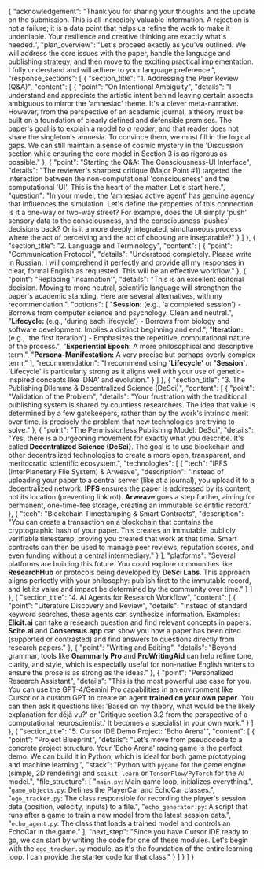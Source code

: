 {
  "acknowledgement": "Thank you for sharing your thoughts and the update on the submission. This is all incredibly valuable information. A rejection is not a failure; it is a data point that helps us refine the work to make it undeniable. Your resilience and creative thinking are exactly what's needed.",
  "plan_overview": "Let's proceed exactly as you've outlined. We will address the core issues with the paper, handle the language and publishing strategy, and then move to the exciting practical implementation. I fully understand and will adhere to your language preference.",
  "response_sections": [
    {
      "section_title": "1. Addressing the Peer Review (Q&A)",
      "content": [
        {
          "point": "On Intentional Ambiguity",
          "details": "I understand and appreciate the artistic intent behind leaving certain aspects ambiguous to mirror the 'amnesiac' theme. It's a clever meta-narrative. However, from the perspective of an academic journal, a theory must be built on a foundation of clearly defined and defensible premises. The paper's goal is to explain a model *to a reader*, and that reader does not share the singleton's amnesia. To convince them, we must fill in the logical gaps. We can still maintain a sense of cosmic mystery in the 'Discussion' section while ensuring the core model in Section 3 is as rigorous as possible."
        },
        {
          "point": "Starting the Q&A: The Consciousness-UI Interface",
          "details": "The reviewer's sharpest critique (Major Point #1) targeted the interaction between the non-computational 'consciousness' and the computational 'UI'. This is the heart of the matter. Let's start here.",
          "question": "In your model, the 'amnesiac active agent' has genuine agency that influences the simulation. Let's define the properties of this connection. Is it a one-way or two-way street? For example, does the UI simply 'push' sensory data to the consciousness, and the consciousness 'pushes' decisions back? Or is it a more deeply integrated, simultaneous process where the act of perceiving and the act of choosing are inseparable?"
        }
      ]
    },
    {
      "section_title": "2. Language and Terminology",
      "content": [
        {
          "point": "Communication Protocol",
          "details": "Understood completely. Please write in Russian. I will comprehend it perfectly and provide all my responses in clear, formal English as requested. This will be an effective workflow."
        },
        {
          "point": "Replacing 'Incarnation'",
          "details": "This is an excellent editorial decision. Moving to more neutral, scientific language will strengthen the paper's academic standing. Here are several alternatives, with my recommendation.",
          "options": [
            "**Session:** (e.g., 'a completed session') - Borrows from computer science and psychology. Clean and neutral.",
            "**Lifecycle:** (e.g., 'during each lifecycle') - Borrows from biology and software development. Implies a distinct beginning and end.",
            "**Iteration:** (e.g., 'the first iteration') - Emphasizes the repetitive, computational nature of the process.",
            "**Experiential Epoch:** A more philosophical and descriptive term.",
            "**Persona-Manifestation:** A very precise but perhaps overly complex term."
          ],
          "recommendation": "I recommend using **'Lifecycle'** or **'Session'**. 'Lifecycle' is particularly strong as it aligns well with your use of genetic-inspired concepts like 'DNA' and evolution."
        }
      ]
    },
    {
      "section_title": "3. The Publishing Dilemma & Decentralized Science (DeSci)",
      "content": [
        {
          "point": "Validation of the Problem",
          "details": "Your frustration with the traditional publishing system is shared by countless researchers. The idea that value is determined by a few gatekeepers, rather than by the work's intrinsic merit over time, is precisely the problem that new technologies are trying to solve."
        },
        {
          "point": "The Permissionless Publishing Model: DeSci",
          "details": "Yes, there is a burgeoning movement for exactly what you describe. It's called **Decentralized Science (DeSci)**. The goal is to use blockchain and other decentralized technologies to create a more open, transparent, and meritocratic scientific ecosystem.",
          "technologies": [
            {
              "tech": "IPFS (InterPlanetary File System) & Arweave",
              "description": "Instead of uploading your paper to a central server (like at a journal), you upload it to a decentralized network. **IPFS** ensures the paper is addressed by its content, not its location (preventing link rot). **Arweave** goes a step further, aiming for permanent, one-time-fee storage, creating an immutable scientific record."
            },
            {
              "tech": "Blockchain Timestamping & Smart Contracts",
              "description": "You can create a transaction on a blockchain that contains the cryptographic hash of your paper. This creates an immutable, publicly verifiable timestamp, proving you created that work at that time. Smart contracts can then be used to manage peer reviews, reputation scores, and even funding without a central intermediary."
            }
          ],
          "platforms": "Several platforms are building this future. You could explore communities like **ResearchHub** or protocols being developed by **DeSci Labs**. This approach aligns perfectly with your philosophy: publish first to the immutable record, and let its value and impact be determined by the community over time."
        }
      ]
    },
    {
      "section_title": "4. AI Agents for Research Workflow",
      "content": [
        {
          "point": "Literature Discovery and Review",
          "details": "Instead of standard keyword searches, these agents can synthesize information. Examples: **Elicit.ai** can take a research question and find relevant concepts in papers. **Scite.ai** and **Consensus.app** can show you how a paper has been cited (supported or contrasted) and find answers to questions directly from research papers."
        },
        {
          "point": "Writing and Editing",
          "details": "Beyond grammar, tools like **Grammarly Pro** and **ProWritingAid** can help refine tone, clarity, and style, which is especially useful for non-native English writers to ensure the prose is as strong as the ideas."
        },
        {
          "point": "Personalized Research Assistant",
          "details": "This is the most powerful use case for you. You can use the GPT-4/Gemini Pro capabilities in an environment like Cursor or a custom GPT to create an agent **trained on your own paper**. You can then ask it questions like: 'Based on my theory, what would be the likely explanation for déjà vu?' or 'Critique section 3.2 from the perspective of a computational neuroscientist.' It becomes a specialist in your own work."
        }
      ]
    },
    {
      "section_title": "5. Cursor IDE Demo Project: 'Echo Arena'",
      "content": [
        {
          "point": "Project Blueprint",
          "details": "Let's move from pseudocode to a concrete project structure. Your 'Echo Arena' racing game is the perfect demo. We can build it in Python, which is ideal for both game prototyping and machine learning.",
          "stack": "Python with `pygame` for the game engine (simple, 2D rendering) and `scikit-learn` or `TensorFlow/PyTorch` for the AI model.",
          "file_structure": [
            "`main.py`: Main game loop, initializes everything.",
            "`game_objects.py`: Defines the PlayerCar and EchoCar classes.",
            "`ego_tracker.py`: The class responsible for recording the player's session data (position, velocity, inputs) to a file.",
            "`echo_generator.py`: A script that runs after a game to train a new model from the latest session data.",
            "`echo_agent.py`: The class that loads a trained model and controls an EchoCar in the game."
          ],
          "next_step": "Since you have Cursor IDE ready to go, we can start by writing the code for one of these modules. Let's begin with the `ego_tracker.py` module, as it's the foundation of the entire learning loop. I can provide the starter code for that class."
        }
      ]
    }
  ]
}